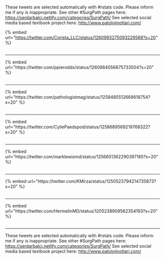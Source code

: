 

These tweets are selected automatically with #rstats code. Please inform me if any is inappropriate.
See other #SurgPath pages here: https://serdarbalci.netlify.com/categories/SurgPath/ 
See selected social media based textbook project here: http://www.patolojinotlari.com/

{% embed url="https://twitter.com/Corista_LLC/status/1260993275093229568?s=20" %}<br>
<br>
<hr>
{% embed url="https://twitter.com/ppierodds/status/1260984056675733504?s=20" %}<br>
<br>
<hr>
{% embed url="https://twitter.com/pathologistmag/status/1258485512668618754?s=20" %}<br>
<br>
<hr>
{% embed url="https://twitter.com/CyliePaedspod/status/1258689569219768322?s=20" %}<br>
<br>
<hr>
{% embed url="https://twitter.com/marklewismd/status/1256651362290397185?s=20" %}<br>
<br>
<hr>
{% embed url="https://twitter.com/KMirza/status/1250523794214735873?s=20" %}<br>
<br>
<hr>
{% embed url="https://twitter.com/HermelinMD/status/1205238908562354193?s=20" %}<br>
<br>
<hr>


These tweets are selected automatically with #rstats code. Please inform me if any is inappropriate.
See other #SurgPath pages here: https://serdarbalci.netlify.com/categories/SurgPath/ 
See selected social media based textbook project here: http://www.patolojinotlari.com/
